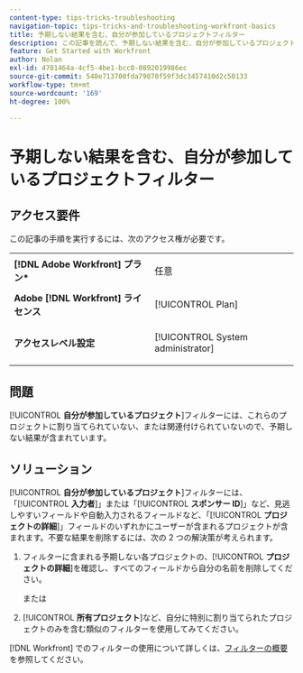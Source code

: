```yaml
---
content-type: tips-tricks-troubleshooting
navigation-topic: tips-tricks-and-troubleshooting-workfront-basics
title: 予期しない結果を含む、自分が参加しているプロジェクトフィルター
description: この記事を読んで、予期しない結果を含む、自分が参加しているプロジェクトフィルターのトラブルシューティングを行ってください。
feature: Get Started with Workfront
author: Nolan
exl-id: 4701464a-4cf5-4be1-bcc0-0892019986ec
source-git-commit: 548e713700fda79070f59f3dc3457410d2c50133
workflow-type: tm+mt
source-wordcount: '169'
ht-degree: 100%

---
```


# 予期しない結果を含む、自分が参加しているプロジェクトフィルター

## アクセス要件

この記事の手順を実行するには、次のアクセス権が必要です。

<table style="table-layout:auto"> 
 <col> 
 <col> 
 <tbody> 
  <tr> 
   <td role="rowheader"><strong>[!DNL Adobe Workfront] プラン*</strong></td> 
   <td> <p>任意</p> </td> 
  </tr> 
  <tr> 
   <td role="rowheader"><strong>Adobe [!DNL Workfront] ライセンス</strong></td> 
   <td> <p>[!UICONTROL Plan] </p> </td> 
  </tr> 
  <tr> 
   <td role="rowheader"><strong>アクセスレベル設定</strong></td> 
   <td> <p>[!UICONTROL System administrator]</p> </td> 
  </tr> 
 </tbody> 
</table>

## 問題

[!UICONTROL **自分が参加しているプロジェクト**]&#x200B;フィルターには、これらのプロジェクトに割り当てられていない、または関連付けられていないので、予期しない結果が含まれています。

## ソリューション

[!UICONTROL **自分が参加しているプロジェクト**]&#x200B;フィルターには、「[!UICONTROL **入力者**]」または「[!UICONTROL **スポンサー ID**]」など、見逃しやすいフィールドや自動入力されるフィールドなど、「[!UICONTROL **プロジェクトの詳細**]」フィールドのいずれかにユーザーが含まれるプロジェクトが含まれます。不要な結果を削除するには、次の 2 つの解決策が考えられます。

1. フィルターに含まれる予期しない各プロジェクトの、[!UICONTROL **プロジェクトの詳細**]&#x200B;を確認し、すべてのフィールドから自分の名前を削除してください。

   または

1. [!UICONTROL **所有プロジェクト**]&#x200B;など、自分に特別に割り当てられたプロジェクトのみを含む類似のフィルターを使用してみてください。

[!DNL Workfront] でのフィルターの使用について詳しくは、[フィルターの概要](/help/quicksilver/reports-and-dashboards/reports/reporting-elements/filters-overview.md)を参照してください。
